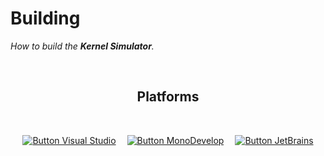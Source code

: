 
# Building

*How to build the **Kernel Simulator**.*

<br>

<div align = center>

## Platforms

<br>

[![Button Visual Studio]][Visual Studio]   
[![Button MonoDevelop]][MonoDevelop]   
[![Button JetBrains]][JetBrains]

</div>

<br>


<!----------------------------------------------------------------------------->

[Visual Studio]: Building/Visual%20Studio.md
[MonoDevelop]: Building/MonoDevelop.md
[JetBrains]: Building/JetBrains.md


<!---------------------------------[ Buttons ]--------------------------------->

[Button Visual Studio]: https://img.shields.io/badge/Visual_Studio_2017+-5C2D91?style=for-the-badge&logoColor=white&logo=VisualStudio
[Button MonoDevelop]: https://img.shields.io/badge/MonoDevelop-007ea8?style=for-the-badge&logoColor=white&logo=AdobeCreativeCloud
[Button JetBrains]: https://img.shields.io/badge/JetBrains_Rider_64bit-167dff?style=for-the-badge&logoColor=white&logo=JetBrains
